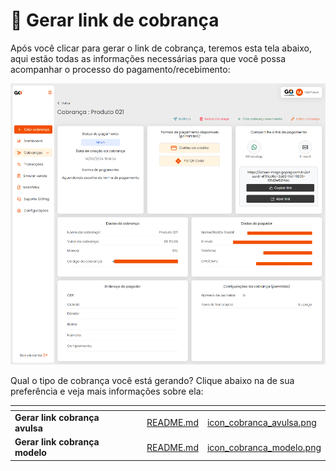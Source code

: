 # 🛒 Gerar link de cobrança


Após você clicar para gerar o link de cobrança, teremos esta tela abaixo, aqui estão todas as informações necessárias para que você possa acompanhar o processo do pagamento/recebimento:

![](/assets/prints/criar_cobranca_gerar_link.png)

Qual o tipo de cobrança você está gerando? Clique abaixo na de sua preferência e veja mais informações sobre ela:

<!-- |[Gerar Link cobrança Avulsa](https://docs.gopag.com.br/criar_cobranca/link_cobranca/link_cobranca_modelo) | [Gerar Link cobrança Modelo](https://docs.gopag.com.br/criar_cobranca/link_cobranca/link_cobranca_avulsa) | 
|-                          |-                           | -->

<!--  USAR ESTA TABELA  QUANDO ESTIVER PRONTA A COBRANÇA RECORRENTE

|[Gerar Link cobrança Avulsa](https://docs.gopag.com.br/criar_cobranca/link_cobranca/link_cobranca_modelo) | [Gerar Link cobrança Modelo](https://docs.gopag.com.br/criar_cobranca/link_cobranca/link_cobranca_avulsa) | [Gerar Link cobrança Recorrente](https://docs.gopag.com.br/criar_cobranca/link_cobranca/link_cobranca_recorrente) |
|-                          |-                           |-                               | -->

<table data-view="cards">
    <thead>
        <tr>
            <th></th>
            <th></th>
            <th></th>
            <th data-hidden data-card-target data-type="content-ref"></th>
            <th data-hidden data-card-cover data-type="files"></th>
        </tr>
    </thead>
        <tbody>
            <tr>
                <td>
                    <strong>Gerar link cobrança avulsa</strong>
                </td>
                <td></td>
                <td></td>
                <td>
                    <a href="/CRIAR_COBRANCA/LINK_COBRANCA/LINK_COBRANCA_AVULSA/README.md">README.md</a>
                </td>
                <td>
                    <a href="/assets/prints/icon_cobranca_avulsa.png">icon_cobranca_avulsa.png</a>
                </td>
            </tr>
            <tr>
                <td>
                    <strong>Gerar link cobrança modelo</strong>
                </td>
                <td></td>
                <td></td>
                <td>
                    <a href="/CRIAR_COBRANCA/LINK_COBRANCA/LINK_COBRANCA_MODELO/README.md">README.md</a>
                </td>
                <td>
                    <a href="/assets/prints/icon_cobranca_modelo.png">icon_cobranca_modelo.png</a>
                </td>
            </tr>
        </tbody>
</table>